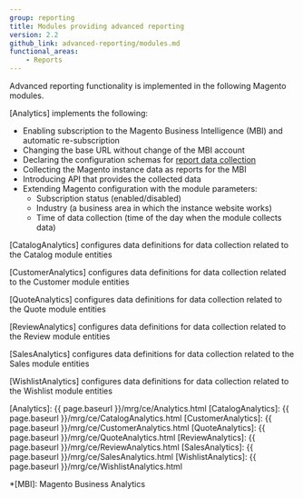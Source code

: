 ```yaml
---
group: reporting
title: Modules providing advanced reporting
version: 2.2
github_link: advanced-reporting/modules.md
functional_areas:
    - Reports
---
```


Advanced reporting functionality is implemented in the following Magento modules.

[Analytics] implements the following:

  * Enabling subscription to the Magento Business Intelligence (MBI) and automatic re-subscription
  * Changing the base URL without change of the MBI account
  * Declaring the configuration schemas for [report data collection]
  * Collecting the Magento instance data as reports for the MBI
  * Introducing API that provides the collected data
  * Extending Magento configuration with the module parameters:
    * Subscription status (enabled/disabled)
    * Industry (a business area in which the instance website works)
    * Time of data collection (time of the day when the module collects data)

[CatalogAnalytics] configures data definitions for data collection related to the Catalog module entities
  
[CustomerAnalytics] configures data definitions for data collection related to the Customer module entities
  
[QuoteAnalytics] configures data definitions for data collection related to the Quote module entities
  
[ReviewAnalytics] configures data definitions for data collection related to the Review module entities
  
[SalesAnalytics] configures data definitions for data collection related to the Sales module entities
  
[WishlistAnalytics] configures data definitions for data collection related to the Wishlist module entities

<!-- LINK DEFINITIONS -->

[Analytics]: {{ page.baseurl }}/mrg/ce/Analytics.html
[CatalogAnalytics]: {{ page.baseurl }}/mrg/ce/CatalogAnalytics.html
[CustomerAnalytics]: {{ page.baseurl }}/mrg/ce/CustomerAnalytics.html
[QuoteAnalytics]: {{ page.baseurl }}/mrg/ce/QuoteAnalytics.html
[ReviewAnalytics]: {{ page.baseurl }}/mrg/ce/ReviewAnalytics.html
[SalesAnalytics]: {{ page.baseurl }}/mrg/ce/SalesAnalytics.html
[WishlistAnalytics]: {{ page.baseurl }}/mrg/ce/WishlistAnalytics.html

[report data collection]: ./data-collection.html

<!-- ABBREVIATIONS -->
*[MBI]: Magento Business Analytics